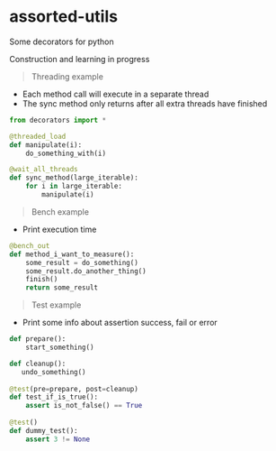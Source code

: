 # assorted-utils
Some decorators for python

Construction and learning in progress

> Threading example
- Each method call will execute in a separate thread
- The sync method only returns after all extra threads have finished
```python
from decorators import *

@threaded_load
def manipulate(i):
    do_something_with(i)

@wait_all_threads
def sync_method(large_iterable):
    for i in large_iterable:
        manipulate(i)
```

> Bench example
- Print execution time
```python
@bench_out
def method_i_want_to_measure():
    some_result = do_something()
    some_result.do_another_thing()
    finish()
    return some_result
```

> Test example
- Print some info about assertion success, fail or error
```python
def prepare():
    start_something()

def cleanup():
   undo_something()
   
@test(pre=prepare, post=cleanup)
def test_if_is_true():
    assert is_not_false() == True
    
@test()
def dummy_test():
    assert 3 != None
```
